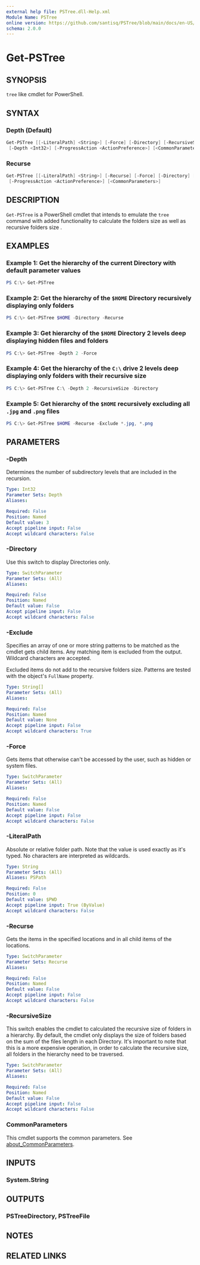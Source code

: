```yaml
---
external help file: PSTree.dll-Help.xml
Module Name: PSTree
online version: https://github.com/santisq/PSTree/blob/main/docs/en-US/Get-PSTree.md
schema: 2.0.0
---
```


# Get-PSTree

## SYNOPSIS

`tree` like cmdlet for PowerShell.

## SYNTAX

### Depth (Default)

```powershell
Get-PSTree [[-LiteralPath] <String>] [-Force] [-Directory] [-RecursiveSize] [-Exclude <String[]>]
 [-Depth <Int32>] [-ProgressAction <ActionPreference>] [<CommonParameters>]
```

### Recurse

```powershell
Get-PSTree [[-LiteralPath] <String>] [-Recurse] [-Force] [-Directory] [-RecursiveSize] [-Exclude <String[]>]
 [-ProgressAction <ActionPreference>] [<CommonParameters>]
```

## DESCRIPTION

`Get-PSTree` is a PowerShell cmdlet that intends to emulate the `tree` command with added functionality to calculate the folders size as well as recursive folders size .

## EXAMPLES

### Example 1: Get the hierarchy of the current Directory with default parameter values

```powershell
PS C:\> Get-PSTree
```

### Example 2: Get the hierarchy of the `$HOME` Directory recursively displaying only folders

```powershell
PS C:\> Get-PSTree $HOME -Directory -Recurse
```

### Example 3: Get hierarchy of the `$HOME` Directory 2 levels deep displaying hidden files and folders

```powershell
PS C:\> Get-PSTree -Depth 2 -Force
```

### Example 4: Get the hierarchy of the `C:\` drive 2 levels deep displaying only folders with their recursive size

```powershell
PS C:\> Get-PSTree C:\ -Depth 2 -RecursiveSize -Directory
```

### Example 5: Get hierarchy of the `$HOME` recursively excluding all `.jpg` and `.png` files

```powershell
PS C:\> Get-PSTree $HOME -Recurse -Exclude *.jpg, *.png
```

## PARAMETERS

### -Depth

Determines the number of subdirectory levels that are included in the recursion.

```yaml
Type: Int32
Parameter Sets: Depth
Aliases:

Required: False
Position: Named
Default value: 3
Accept pipeline input: False
Accept wildcard characters: False
```

### -Directory

Use this switch to display Directories only.

```yaml
Type: SwitchParameter
Parameter Sets: (All)
Aliases:

Required: False
Position: Named
Default value: False
Accept pipeline input: False
Accept wildcard characters: False
```

### -Exclude

Specifies an array of one or more string patterns to be matched as the cmdlet gets child items. Any matching item is excluded from the output. Wildcard characters are accepted.

Excluded items do not add to the recursive folders size.
Patterns are tested with the object's `FullName` property.

```yaml
Type: String[]
Parameter Sets: (All)
Aliases:

Required: False
Position: Named
Default value: None
Accept pipeline input: False
Accept wildcard characters: True
```

### -Force

Gets items that otherwise can't be accessed by the user, such as hidden or system files.

```yaml
Type: SwitchParameter
Parameter Sets: (All)
Aliases:

Required: False
Position: Named
Default value: False
Accept pipeline input: False
Accept wildcard characters: False
```

### -LiteralPath

Absolute or relative folder path.
Note that the value is used exactly as it's typed.
No characters are interpreted as wildcards.

```yaml
Type: String
Parameter Sets: (All)
Aliases: PSPath

Required: False
Position: 0
Default value: $PWD
Accept pipeline input: True (ByValue)
Accept wildcard characters: False
```

### -Recurse

Gets the items in the specified locations and in all child items of the locations.

```yaml
Type: SwitchParameter
Parameter Sets: Recurse
Aliases:

Required: False
Position: Named
Default value: False
Accept pipeline input: False
Accept wildcard characters: False
```

### -RecursiveSize

This switch enables the cmdlet to calculated the recursive size of folders in a hierarchy.
By default, the cmdlet only displays the size of folders based on the sum of the files length in each Directory.
It's important to note that this is a more expensive operation, in order to calculate the recursive size, all folders in the hierarchy need to be traversed.

```yaml
Type: SwitchParameter
Parameter Sets: (All)
Aliases:

Required: False
Position: Named
Default value: False
Accept pipeline input: False
Accept wildcard characters: False
```

### CommonParameters

This cmdlet supports the common parameters. See [about_CommonParameters](http://go.microsoft.com/fwlink/?LinkID=113216).

## INPUTS

### System.String

## OUTPUTS

### PSTreeDirectory, PSTreeFile

## NOTES

## RELATED LINKS
